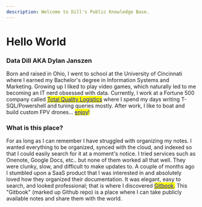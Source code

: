 ```yaml
---
description: Welcome to Dill's Public Knowledge Base.
---
```


# Hello World

### Data Dill AKA Dylan Janszen

Born and raised in Ohio, I went to school at the University of Cincinnati where I earned my Bachelor's degree in Information Systems and Marketing. Growing up I liked to play video games, which naturally led to me becoming an IT nerd obsessed with data. Currently, I work at a Fortune 500 company called [<mark style="color:blue;">Total Quality Logistics</mark>](https://www.tql.com/) where I spend my days writing T-SQL/Powershell and tuning queries mostly. After work, I like to boat and build custom FPV drones... [<mark style="color:blue;">enjoy</mark>](https://www.youtube.com/watch?v=MYlauNckL3U)<mark style="color:blue;">!</mark>



### What is this place?

For as long as I can remember I have struggled with organizing my notes. I wanted everything to be organized, synced with the cloud, and indexed so that I could easily search for it at a moment's notice. I tried services such as Onenote, Google Docs, etc.. but none of them worked all that well. They were clunky, slow, and difficult to make updates to. A couple of months ago I stumbled upon a SaaS product that I was interested in and absolutely loved how they organized their documentation. It was elegant, easy to search, and looked professional; that is where I discovered [<mark style="color:blue;">Gitbook</mark>](https://www.gitbook.com/)<mark style="color:blue;">.</mark> This "Gitbook" (marked up Github repo) is a place where I can take publicly available notes and share them with the world.
